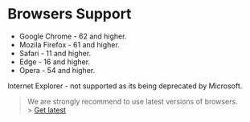 # Browsers Support

- Google Chrome - 62 and higher.
- Mozila Firefox - 61 and higher.
- Safari - 11 and higher.
- Edge - 16 and higher.
- Opera - 54 and higher.

Internet Explorer - not supported as its being deprecated by Microsoft.

> We are strongly recommend to use latest versions of browsers.<br> > [Get latest](https://updatemybrowser.org/)
